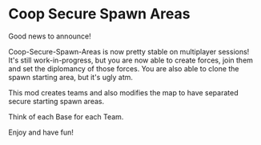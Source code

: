 # Coop Secure Spawn Areas

Good news to announce!

Coop-Secure-Spawn-Areas is now pretty stable on multiplayer sessions! It's still work-in-progress, but you are now able to create forces, join them and set the diplomancy of those forces.
You are also able to clone the spawn starting area, but it's ugly atm.

This mod creates teams and also modifies the map to have separated secure starting spawn areas.

Think of each Base for each Team.

Enjoy and have fun!
